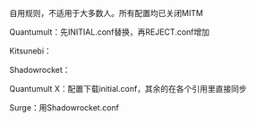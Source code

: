 自用规则，不适用于大多数人。所有配置均已关闭MITM

Quantumult：先INITIAL.conf替换，再REJECT.conf增加

Kitsunebi：

Shadowrocket：

Quantumult X：配置下载initial.conf，其余的在各个引用里直接同步

Surge：用Shadowrocket.conf
